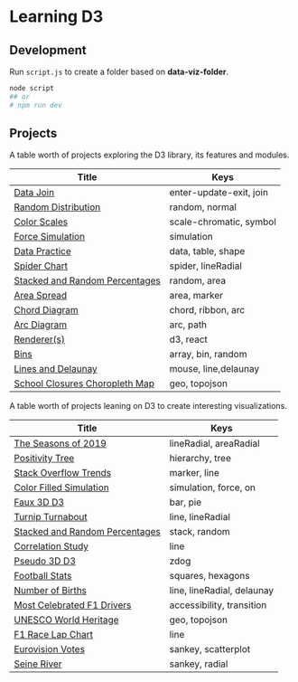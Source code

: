 # Learning D3

## Development

Run `script.js` to create a folder based on **data-viz-folder**.

```bash
node script
## or
# npm run dev
```

## Projects

A table worth of projects exploring the D3 library, its features and modules.

| Title                                                                         | Keys                    |
| ----------------------------------------------------------------------------- | ----------------------- |
| [Data Join](https://codepen.io/borntofrappe/pen/wvaxwdY)                      | enter-update-exit, join |
| [Random Distribution](https://codepen.io/borntofrappe/pen/wvKwRoB)            | random, normal          |
| [Color Scales](https://codepen.io/borntofrappe/pen/yLYJpKq)                   | scale-chromatic, symbol |
| [Force Simulation](https://codepen.io/borntofrappe/pen/GRpNqpd)               | simulation              |
| [Data Practice](https://codepen.io/borntofrappe/pen/pojPJGa)                  | data, table, shape      |
| [Spider Chart](https://codepen.io/borntofrappe/pen/ZEbZxgb)                   | spider, lineRadial      |
| [Stacked and Random Percentages](https://codepen.io/borntofrappe/pen/QWjeEEg) | random, area            |
| [Area Spread](https://codepen.io/borntofrappe/pen/dyGbWLq)                    | area, marker            |
| [Chord Diagram](https://codepen.io/borntofrappe/pen/gOPObrL)                  | chord, ribbon, arc      |
| [Arc Diagram](https://codepen.io/borntofrappe/pen/RwrwdVv)                    | arc, path               |
| [Renderer(s)](https://codepen.io/borntofrappe/pen/zYrGwZV)                    | d3, react               |
| [Bins](https://codepen.io/borntofrappe/pen/NWdVGre)                           | array, bin, random      |
| [Lines and Delaunay](https://codepen.io/borntofrappe/pen/ExNQbax)             | mouse, line,delaunay    |
| [School Closures Choropleth Map](https://codepen.io/borntofrappe/pen/oNBaKdw) | geo, topojson           |

A table worth of projects leaning on D3 to create interesting visualizations.

| Title                                                                         | Keys                       |
| ----------------------------------------------------------------------------- | -------------------------- |
| [The Seasons of 2019](https://codepen.io/borntofrappe/pen/jOPeKZp)            | lineRadial, areaRadial     |
| [Positivity Tree](https://codepen.io/borntofrappe/pen/eYpNRRX)                | hierarchy, tree            |
| [Stack Overflow Trends](https://codepen.io/borntofrappe/pen/oNjjdeZ)          | marker, line               |
| [Color Filled Simulation](https://codepen.io/borntofrappe/pen/dyYOBzV)        | simulation, force, on      |
| [Faux 3D D3](https://codepen.io/borntofrappe/pen/NWGeZNV)                     | bar, pie                   |
| [Turnip Turnabout](https://codepen.io/borntofrappe/pen/pojGaEZ)               | line, lineRadial           |
| [Stacked and Random Percentages](https://codepen.io/borntofrappe/pen/QWjeEEg) | stack, random              |
| [Correlation Study](https://codepen.io/borntofrappe/pen/VwvodeX)              | line                       |
| [Pseudo 3D D3](https://codepen.io/borntofrappe/pen/yLeBLYX)                   | zdog                       |
| [Football Stats](https://codepen.io/borntofrappe/pen/eYBeJjL)                 | squares, hexagons          |
| [Number of Births](https://codepen.io/borntofrappe/full/YzpLpjm)              | line, lineRadial, delaunay |
| [Most Celebrated F1 Drivers](https://codepen.io/borntofrappe/pen/MWbqLYM)     | accessibility, transition  |
| [UNESCO World Heritage](https://codepen.io/borntofrappe/pen/jOyRJKO)          | geo, topojson              |
| [F1 Race Lap Chart](https://codepen.io/borntofrappe/pen/yLMoYbY)              | line                       |
| [Eurovision Votes](https://codepen.io/borntofrappe/pen/dyvJpOJ)               | sankey, scatterplot        |
| [Seine River](https://codepen.io/borntofrappe/pen/qBroKjx)                    | sankey, radial             |
